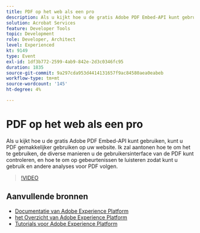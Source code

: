 ```yaml
---
title: PDF op het web als een pro
description: Als u kijkt hoe u de gratis Adobe PDF Embed-API kunt gebruiken, kunt u PDF gemakkelijker gebruiken op uw website. Ik zal aantonen hoe te om het te gebruiken, de diverse manieren u de gebruikersinterface van de PDF kunt controleren, en hoe te om op gebeurtenissen te luisteren zodat kunt u gebruik en andere analyses voor PDF volgen.
solution: Acrobat Services
feature: Developer Tools
topic: Development
role: Developer, Architect
level: Experienced
kt: 9149
type: Event
exl-id: 1df3b772-2599-4ab9-842e-2d3c0346fc95
duration: 1835
source-git-commit: 9a297cda953d4414131657f9ac84580aea0eabeb
workflow-type: tm+mt
source-wordcount: '145'
ht-degree: 4%

---
```


# PDF op het web als een pro

Als u kijkt hoe u de gratis Adobe PDF Embed-API kunt gebruiken, kunt u PDF gemakkelijker gebruiken op uw website. Ik zal aantonen hoe te om het te gebruiken, de diverse manieren u de gebruikersinterface van de PDF kunt controleren, en hoe te om op gebeurtenissen te luisteren zodat kunt u gebruik en andere analyses voor PDF volgen.


>[!VIDEO](https://video.tv.adobe.com/v/337602/?quality=12&learn=on&hidetitle=true)

## Aanvullende bronnen

- [ Documentatie van Adobe Experience Platform ](https://experienceleague.adobe.com/docs/experience-platform.html?lang=nl-NL)
- [ het Overzicht van Adobe Experience Platform ](https://experienceleague.adobe.com/docs/experience-platform/landing/home.html?lang=nl-NL)
- [Tutorials voor Adobe Experience Platform](https://experienceleague.adobe.com/docs/platform-learn/tutorials/overview.html?lang=nl)
